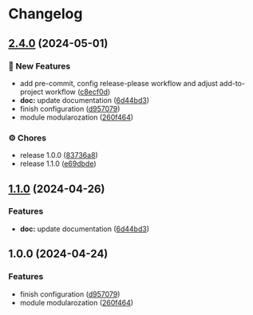 # Changelog

## [2.4.0](https://github.com/GersonRS/modern-gitops-stack-module-metallb/compare/v2.3.0...v2.4.0) (2024-05-01)


### 🚀 New Features

* add pre-commit, config release-please workflow and adjust add-to-project workflow ([c8ecf0d](https://github.com/GersonRS/modern-gitops-stack-module-metallb/commit/c8ecf0d7084d38c03f5e45a01eb395fa4042f1da))
* **doc:** update documentation ([6d44bd3](https://github.com/GersonRS/modern-gitops-stack-module-metallb/commit/6d44bd37b16a548bd373e8a77e1d56ba2d841a9e))
* finish configuration ([d957079](https://github.com/GersonRS/modern-gitops-stack-module-metallb/commit/d9570790e4513c2e42a9f37a768a10c1a16eb97a))
* module modularozation ([260f464](https://github.com/GersonRS/modern-gitops-stack-module-metallb/commit/260f4645b35bde180f880a323ee9cfeeddee7fb6))


### ⚙️ Chores

* release 1.0.0 ([83736a8](https://github.com/GersonRS/modern-gitops-stack-module-metallb/commit/83736a8c2577924b5af5111a9193165246cf6701))
* release 1.1.0 ([e69dbde](https://github.com/GersonRS/modern-gitops-stack-module-metallb/commit/e69dbdefb4b77f347497673671297eba22755d29))

## [1.1.0](https://github.com/GersonRS/modern-gitops-stack-module-metallb/compare/v1.0.0...v1.1.0) (2024-04-26)


### Features

* **doc:** update documentation ([6d44bd3](https://github.com/GersonRS/modern-gitops-stack-module-metallb/commit/6d44bd37b16a548bd373e8a77e1d56ba2d841a9e))

## 1.0.0 (2024-04-24)


### Features

* finish configuration ([d957079](https://github.com/GersonRS/modern-gitops-stack-module-metallb/commit/d9570790e4513c2e42a9f37a768a10c1a16eb97a))
* module modularozation ([260f464](https://github.com/GersonRS/modern-gitops-stack-module-metallb/commit/260f4645b35bde180f880a323ee9cfeeddee7fb6))
